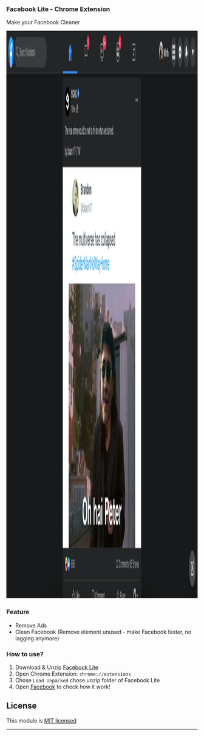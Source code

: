 ### Facebook Lite - Chrome Extension
Make your Facebook Cleaner

<img src="./demo.png" width="2878" height="1490" />

### Feature
* Remove Ads
* Clean Facebook (Remove element unused - make Facebook faster, no lagging anymore)

### How to use?

1. Download & Unzip [Facebook Lite](https://github.com/minhchienwikipedia/facebook-lite/releases/)
2. Open Chrome Extension: `chrome://extensions`
3. Chose `Load Unpacked` chose unzip folder of Facebook Lite
4. Open [Facebook](https://www.facebook.com/) to check how it work!

## License

This module is [MIT licensed](./LICENSE)

---
